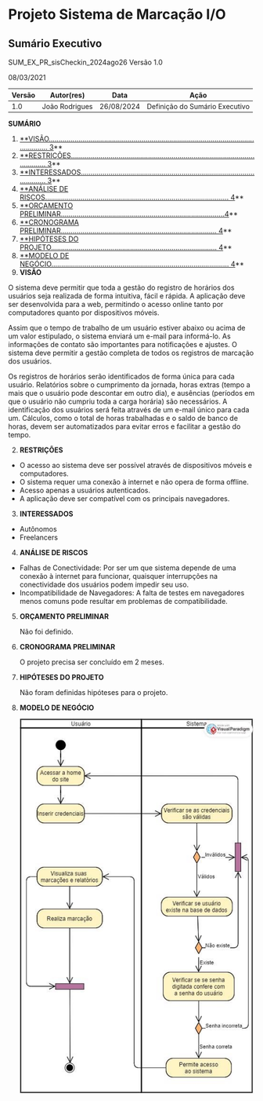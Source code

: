 ﻿# Projeto Sistema de Marcação I/O

## Sumário Executivo

SUM_EX_PR_sisCheckin_2024ago26 Versão 1.0

08/03/2021

| **Versão** | **Autor(res)** | **Data**   | **Ação**                       |
| ---------- | -------------- | ---------- | ------------------------------ |
| 1\.0       | João Rodrigues | 26/08/2024 | Definição do Sumário Executivo |

**SUMÁRIO**

1. [\*\*VISÃO...................................................................................................................... 3](#_page2_x84.75_y84.75)\*\*
1. [\*\*RESTRIÇÕES.......................................................................................................... 3](#_page2_x84.75_y459.75)\*\*
1. [\*\*INTERESSADOS..................................................................................................... 3](#_page2_x84.75_y628.50)\*\*
1. [\*\*ANÁLISE DE RISCOS............................................................................................. 4](#_page3_x84.75_y84.75)\*\*
1. [\*\*ORÇAMENTO PRELIMINAR...................................................................................4](#_page3_x84.75_y243.00)\*\*
1. [\*\*CRONOGRAMA PRELIMINAR............................................................................... 4](#_page3_x84.75_y328.50)\*\*
1. [\*\*HIPÓTESES DO PROJETO.................................................................................... 4](#_page3_x84.75_y414.00)\*\*
1. [\*\*MODELO DE NEGÓCIO.......................................................................................... 4](#_page4_x84.75_y84.75)\*\*
1. **VISÃO<a name="_page2_x84.75_y84.75"></a>**

O sistema deve permitir que toda a gestão do registro de horários dos usuários seja realizada de forma intuitiva, fácil e rápida. A aplicação deve ser desenvolvida para a web, permitindo o acesso online tanto por computadores quanto por dispositivos móveis.

Assim que o tempo de trabalho de um usuário estiver abaixo ou acima de um valor estipulado, o sistema enviará um e-mail para informá-lo. As informações de contato são importantes para notificações e ajustes. O sistema deve permitir a gestão completa de todos os registros de marcação dos usuários.

Os registros de horários serão identificados de forma única para cada usuário. Relatórios sobre o cumprimento da jornada, horas extras (tempo a mais que o usuário pode descontar em outro dia), e ausências (períodos em que o usuário não cumpriu toda a carga horária) são necessários. A identificação dos usuários será feita através de um e-mail único para cada um. Cálculos, como o total de horas trabalhadas e o saldo de banco de horas, devem ser automatizados para evitar erros e facilitar a gestão do tempo.

2. **RESTRIÇÕES<a name="_page2_x84.75_y459.75"></a>**

- O acesso ao sistema deve ser possível através de dispositivos móveis e computadores.
- O sistema requer uma conexão à internet e não opera de forma offline.
- Acesso apenas a usuários autenticados.
- A aplicação deve ser compatível com os principais navegadores.

3. **INTERESSADOS<a name="_page2_x84.75_y628.50"></a>**

- Autônomos
- Freelancers

4. **ANÁLISE<a name="_page3_x84.75_y84.75"></a> DE RISCOS**

- Falhas de Conectividade: Por ser um que sistema depende de uma conexão à internet para funcionar, quaisquer interrupções na conectividade dos usuários podem impedir seu uso.
- Incompatibilidade de Navegadores: A falta de testes em navegadores menos comuns pode resultar em problemas de compatibilidade.

5. **ORÇAMENTO<a name="_page3_x84.75_y243.00"></a> PRELIMINAR**

   Não foi definido.

6. **CRONOGRAMA<a name="_page3_x84.75_y328.50"></a> PRELIMINAR**

   O projeto precisa ser concluído em 2 meses.

7. **HIPÓTESES<a name="_page3_x84.75_y414.00"></a> DO PROJETO**

   Não foram definidas hipóteses para o projeto.

8. **MODELO<a name="_page4_x84.75_y84.75"></a> DE NEGÓCIO**

   ![](Aspose.Words.3b52ecb2-f741-42f6-a513-5cf876412b65.001.jpeg)
